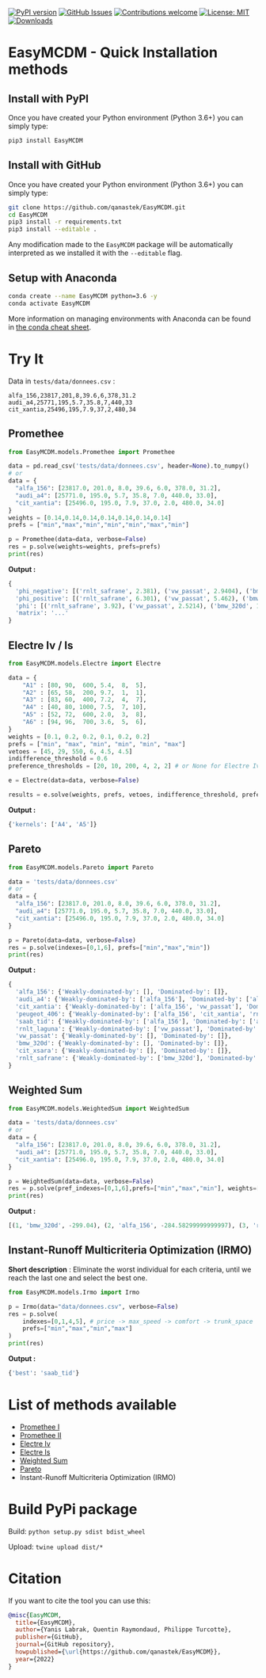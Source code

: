 [![PyPI version](https://badge.fury.io/py/EasyMCDM.svg)](https://badge.fury.io/py/EasyMCDM)
[![GitHub Issues](https://img.shields.io/github/issues/qanastek/EasyMCDM.svg)](https://github.com/qanastek/EasyMCDM/issues)
[![Contributions welcome](https://img.shields.io/badge/contributions-welcome-brightgreen.svg)](CONTRIBUTING.md)
[![License: MIT](https://img.shields.io/badge/License-MIT-brightgreen.svg)](https://opensource.org/licenses/MIT)
[![Downloads](https://static.pepy.tech/personalized-badge/EasyMCDM?period=total&units=international_system&left_color=grey&right_color=orange&left_text=Downloads)](https://pepy.tech/project/EasyMCDM)

# EasyMCDM - Quick Installation methods

## Install with PyPI

Once you have created your Python environment (Python 3.6+) you can simply type:

```bash
pip3 install EasyMCDM
```

## Install with GitHub

Once you have created your Python environment (Python 3.6+) you can simply type:

```bash
git clone https://github.com/qanastek/EasyMCDM.git
cd EasyMCDM
pip3 install -r requirements.txt
pip3 install --editable .
```

Any modification made to the `EasyMCDM` package will be automatically interpreted as we installed it with the `--editable` flag.

## Setup with Anaconda

```bash
conda create --name EasyMCDM python=3.6 -y
conda activate EasyMCDM
```

More information on managing environments with Anaconda can be found in [the conda cheat sheet](https://docs.conda.io/projects/conda/en/4.6.0/_downloads/52a95608c49671267e40c689e0bc00ca/conda-cheatsheet.pdf).

# Try It

Data in `tests/data/donnees.csv` :

```csv
alfa_156,23817,201,8,39.6,6,378,31.2
audi_a4,25771,195,5.7,35.8,7,440,33
cit_xantia,25496,195,7.9,37,2,480,34
```

## Promethee

```python
from EasyMCDM.models.Promethee import Promethee

data = pd.read_csv('tests/data/donnees.csv', header=None).to_numpy()
# or
data = {
  "alfa_156": [23817.0, 201.0, 8.0, 39.6, 6.0, 378.0, 31.2],
  "audi_a4": [25771.0, 195.0, 5.7, 35.8, 7.0, 440.0, 33.0],
  "cit_xantia": [25496.0, 195.0, 7.9, 37.0, 2.0, 480.0, 34.0]
}
weights = [0.14,0.14,0.14,0.14,0.14,0.14,0.14]
prefs = ["min","max","min","min","min","max","min"]

p = Promethee(data=data, verbose=False)
res = p.solve(weights=weights, prefs=prefs)
print(res)
```

**Output :**

```python
{
  'phi_negative': [('rnlt_safrane', 2.381), ('vw_passat', 2.9404), ('bmw_320d', 3.3603), ('saab_tid', 3.921), ('audi_a4', 4.34), ('cit_xantia', 4.48), ('rnlt_laguna', 5.04), ('alfa_156', 5.32), ('peugeot_406', 5.461), ('cit_xsara', 5.741)],
  'phi_positive': [('rnlt_safrane', 6.301), ('vw_passat', 5.462), ('bmw_320d', 5.18), ('saab_tid', 4.76), ('audi_a4', 4.0605), ('cit_xantia', 3.921), ('rnlt_laguna', 3.6406), ('alfa_156', 3.501), ('peugeot_406', 3.08), ('cit_xsara', 3.08)],
  'phi': [('rnlt_safrane', 3.92), ('vw_passat', 2.5214), ('bmw_320d', 1.8194), ('saab_tid', 0.839), ('audi_a4', -0.27936), ('cit_xantia', -0.5596), ('rnlt_laguna', -1.3995), ('alfa_156', -1.8194), ('peugeot_406', -2.381), ('cit_xsara', -2.661)],
  'matrix': '...'
}
```

## Electre Iv / Is

```python
from EasyMCDM.models.Electre import Electre

data = {
    "A1" : [80, 90,  600, 5.4,  8,  5],
    "A2" : [65, 58,  200, 9.7,  1,  1],
    "A3" : [83, 60,  400, 7.2,  4,  7],
    "A4" : [40, 80, 1000, 7.5,  7, 10],
    "A5" : [52, 72,  600, 2.0,  3,  8],
    "A6" : [94, 96,  700, 3.6,  5,  6],
}
weights = [0.1, 0.2, 0.2, 0.1, 0.2, 0.2]
prefs = ["min", "max", "min", "min", "min", "max"]
vetoes = [45, 29, 550, 6, 4.5, 4.5]
indifference_threshold = 0.6
preference_thresholds = [20, 10, 200, 4, 2, 2] # or None for Electre Iv

e = Electre(data=data, verbose=False)

results = e.solve(weights, prefs, vetoes, indifference_threshold, preference_thresholds)
```

**Output :**

```python
{'kernels': ['A4', 'A5']}
```

## Pareto

```python
from EasyMCDM.models.Pareto import Pareto

data = 'tests/data/donnees.csv'
# or
data = {
  "alfa_156": [23817.0, 201.0, 8.0, 39.6, 6.0, 378.0, 31.2],
  "audi_a4": [25771.0, 195.0, 5.7, 35.8, 7.0, 440.0, 33.0],
  "cit_xantia": [25496.0, 195.0, 7.9, 37.0, 2.0, 480.0, 34.0]
}

p = Pareto(data=data, verbose=False)
res = p.solve(indexes=[0,1,6], prefs=["min","max","min"])
print(res)
```

**Output :**

```python
{
  'alfa_156': {'Weakly-dominated-by': [], 'Dominated-by': []},
  'audi_a4': {'Weakly-dominated-by': ['alfa_156'], 'Dominated-by': ['alfa_156']}, 
  'cit_xantia': {'Weakly-dominated-by': ['alfa_156', 'vw_passat'], 'Dominated-by': ['alfa_156']},
  'peugeot_406': {'Weakly-dominated-by': ['alfa_156', 'cit_xantia', 'rnlt_laguna', 'vw_passat'], 'Dominated-by': ['alfa_156', 'cit_xantia', 'rnlt_laguna', 'vw_passat']},
  'saab_tid': {'Weakly-dominated-by': ['alfa_156'], 'Dominated-by': ['alfa_156']}, 
  'rnlt_laguna': {'Weakly-dominated-by': ['vw_passat'], 'Dominated-by': ['vw_passat']}, 
  'vw_passat': {'Weakly-dominated-by': [], 'Dominated-by': []},
  'bmw_320d': {'Weakly-dominated-by': [], 'Dominated-by': []},
  'cit_xsara': {'Weakly-dominated-by': [], 'Dominated-by': []},
  'rnlt_safrane': {'Weakly-dominated-by': ['bmw_320d'], 'Dominated-by': ['bmw_320d']}
}
```

## Weighted Sum

```python
from EasyMCDM.models.WeightedSum import WeightedSum

data = 'tests/data/donnees.csv'
# or
data = {
  "alfa_156": [23817.0, 201.0, 8.0, 39.6, 6.0, 378.0, 31.2],
  "audi_a4": [25771.0, 195.0, 5.7, 35.8, 7.0, 440.0, 33.0],
  "cit_xantia": [25496.0, 195.0, 7.9, 37.0, 2.0, 480.0, 34.0]
}

p = WeightedSum(data=data, verbose=False)
res = p.solve(pref_indexes=[0,1,6],prefs=["min","max","min"], weights=[0.001,2,3], target='min')
print(res)
```

**Output :**

```python
[(1, 'bmw_320d', -299.04), (2, 'alfa_156', -284.58299999999997), (3, 'rnlt_safrane', -280.84), (4, 'saab_tid', -275.817), (5, 'vw_passat', -265.856), (6, 'audi_a4', -265.229), (7, 'rnlt_laguna', -262.93600000000004), (8, 'cit_xantia', -262.504), (9, 'peugeot_406', -252.551), (10, 'cit_xsara', -244.416)]
```

## Instant-Runoff Multicriteria Optimization (IRMO)

**Short description** : Eliminate the worst individual for each criteria, until we reach the last one and select the best one.

```python
from EasyMCDM.models.Irmo import Irmo

p = Irmo(data="data/donnees.csv", verbose=False)
res = p.solve(
    indexes=[0,1,4,5], # price -> max_speed -> comfort -> trunk_space
    prefs=["min","max","min","max"]
)
print(res)
```

**Output :**

```python
{'best': 'saab_tid'}
```

# List of methods available

- [Promethee I](https://www.sciencedirect.com/science/article/pii/S0098300411004365)
- [Promethee II](https://www.sciencedirect.com/science/article/pii/S0098300411004365)
- [Electre Iv](https://en.wikipedia.org/wiki/%C3%89LECTRE)
- [Electre Is](https://en.wikipedia.org/wiki/%C3%89LECTRE)
- [Weighted Sum](https://en.wikipedia.org/wiki/Weighted_sum_model)
- [Pareto](https://www.sciencedirect.com/topics/engineering/pareto-optimality)
- Instant-Runoff Multicriteria Optimization (IRMO)

# Build PyPi package

Build: `python setup.py sdist bdist_wheel`

Upload: `twine upload dist/*`

# Citation

If you want to cite the tool you can use this:

```bibtex
@misc{EasyMCDM,
  title={EasyMCDM},
  author={Yanis Labrak, Quentin Raymondaud, Philippe Turcotte},
  publisher={GitHub},
  journal={GitHub repository},
  howpublished={\url{https://github.com/qanastek/EasyMCDM}},
  year={2022}
}
```
